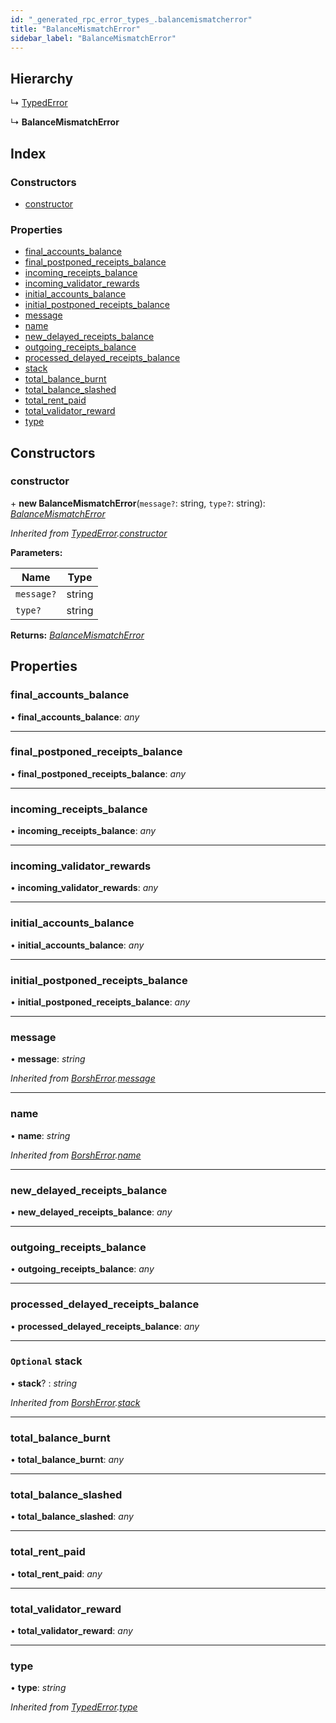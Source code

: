 ```yaml
---
id: "_generated_rpc_error_types_.balancemismatcherror"
title: "BalanceMismatchError"
sidebar_label: "BalanceMismatchError"
---
```


## Hierarchy

  ↳ [TypedError](_utils_errors_.typederror.md)

  ↳ **BalanceMismatchError**

## Index

### Constructors

* [constructor](_generated_rpc_error_types_.balancemismatcherror.md#constructor)

### Properties

* [final_accounts_balance](_generated_rpc_error_types_.balancemismatcherror.md#final_accounts_balance)
* [final_postponed_receipts_balance](_generated_rpc_error_types_.balancemismatcherror.md#final_postponed_receipts_balance)
* [incoming_receipts_balance](_generated_rpc_error_types_.balancemismatcherror.md#incoming_receipts_balance)
* [incoming_validator_rewards](_generated_rpc_error_types_.balancemismatcherror.md#incoming_validator_rewards)
* [initial_accounts_balance](_generated_rpc_error_types_.balancemismatcherror.md#initial_accounts_balance)
* [initial_postponed_receipts_balance](_generated_rpc_error_types_.balancemismatcherror.md#initial_postponed_receipts_balance)
* [message](_generated_rpc_error_types_.balancemismatcherror.md#message)
* [name](_generated_rpc_error_types_.balancemismatcherror.md#name)
* [new_delayed_receipts_balance](_generated_rpc_error_types_.balancemismatcherror.md#new_delayed_receipts_balance)
* [outgoing_receipts_balance](_generated_rpc_error_types_.balancemismatcherror.md#outgoing_receipts_balance)
* [processed_delayed_receipts_balance](_generated_rpc_error_types_.balancemismatcherror.md#processed_delayed_receipts_balance)
* [stack](_generated_rpc_error_types_.balancemismatcherror.md#optional-stack)
* [total_balance_burnt](_generated_rpc_error_types_.balancemismatcherror.md#total_balance_burnt)
* [total_balance_slashed](_generated_rpc_error_types_.balancemismatcherror.md#total_balance_slashed)
* [total_rent_paid](_generated_rpc_error_types_.balancemismatcherror.md#total_rent_paid)
* [total_validator_reward](_generated_rpc_error_types_.balancemismatcherror.md#total_validator_reward)
* [type](_generated_rpc_error_types_.balancemismatcherror.md#type)

## Constructors

###  constructor

\+ **new BalanceMismatchError**(`message?`: string, `type?`: string): *[BalanceMismatchError](_generated_rpc_error_types_.balancemismatcherror.md)*

*Inherited from [TypedError](_utils_errors_.typederror.md).[constructor](_utils_errors_.typederror.md#constructor)*

**Parameters:**

Name | Type |
------ | ------ |
`message?` | string |
`type?` | string |

**Returns:** *[BalanceMismatchError](_generated_rpc_error_types_.balancemismatcherror.md)*

## Properties

###  final_accounts_balance

• **final_accounts_balance**: *any*

___

###  final_postponed_receipts_balance

• **final_postponed_receipts_balance**: *any*

___

###  incoming_receipts_balance

• **incoming_receipts_balance**: *any*

___

###  incoming_validator_rewards

• **incoming_validator_rewards**: *any*

___

###  initial_accounts_balance

• **initial_accounts_balance**: *any*

___

###  initial_postponed_receipts_balance

• **initial_postponed_receipts_balance**: *any*

___

###  message

• **message**: *string*

*Inherited from [BorshError](_utils_serialize_.borsherror.md).[message](_utils_serialize_.borsherror.md#message)*

___

###  name

• **name**: *string*

*Inherited from [BorshError](_utils_serialize_.borsherror.md).[name](_utils_serialize_.borsherror.md#name)*

___

###  new_delayed_receipts_balance

• **new_delayed_receipts_balance**: *any*

___

###  outgoing_receipts_balance

• **outgoing_receipts_balance**: *any*

___

###  processed_delayed_receipts_balance

• **processed_delayed_receipts_balance**: *any*

___

### `Optional` stack

• **stack**? : *string*

*Inherited from [BorshError](_utils_serialize_.borsherror.md).[stack](_utils_serialize_.borsherror.md#optional-stack)*

___

###  total_balance_burnt

• **total_balance_burnt**: *any*

___

###  total_balance_slashed

• **total_balance_slashed**: *any*

___

###  total_rent_paid

• **total_rent_paid**: *any*

___

###  total_validator_reward

• **total_validator_reward**: *any*

___

###  type

• **type**: *string*

*Inherited from [TypedError](_utils_errors_.typederror.md).[type](_utils_errors_.typederror.md#type)*
